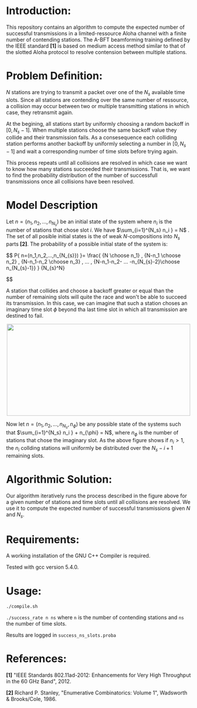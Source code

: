 # Introduction:

This repository contains an algorithm to compute the expected number of successful transmissions in a limited-ressource 
Aloha channel with a finite number of contending stations.
The A-BFT beamforming training defined by the IEEE standard **[1]** is based on medium access method similar to that of the slotted Aloha protocol to resolve contension between multiple stations.

# Problem Definition:

$N$ stations are trying to transmit a packet over one of the $N_s$ available time slots.
Since all stations are contending over the same number of ressource, a collision may occur between two or multiple transmitting stations in which case, they retransmit again.

At the begining, all stations start by uniformly choosing a random backoff in $[0,N_s-1]$.
When multiple stations choose the same backoff value they collide and their transmission fails. As a consesequence each colliding station performs another backoff by uniformly selecting a number in $[0,N_s-1]$ and wait a corresponding number of time slots before trying again.

This process repeats until all collisions are resolved in which case we want to know how many stations succeeded their transmissions. That is, we want to find the probability distribution of the number of successfull transmissions once all collisions have been resolved.

# Model Description 

Let $n=(n_1,n_2,...,n_{N_s})$ be an initial state of the system where $n_i$ is the number of stations that chose slot $i$. We have $\sum_{i=1}^{N_s} n_i } = N$ . The set of all posible initial states is the of weak $N$-compositions into $N_s$ parts **[2]**. The probability of a possible initial state of the system is:

$$
P\{ n=(n_1,n_2,...,n_{N_{s}}) \}=
\frac{
{N \choose n_1} \, {N-n_1 \choose n_2} \, {N-n_1-n_2 \choose n_3} \, ... \,
{N-n_1-n_2- ... -n_{N_{s}-2}\choose n_{N_{s}-1}}
}
{N_{s}^N} 

$$

A station that collides and choose a backoff greater or equal than the number of remaining slots will quite the race and won't be able to succeed its transmission.
In this case, we can imagine that such a station choses an imaginary time slot $\phi$ beyond tha last time slot in which all transmission are destined to fail. 

<div style="text-align:center"><img src="https://github.com/mohammeddahhani/limited-ressources-Aloha-protocol/blob/master/exact_model.png" width="500" height="250"/></div>

Now let $n=(n_1,n_2,...,n_{N_s},n_{\phi})$ be any possible state of the systems such that  $\sum_{i=1}^{N_s} n_i } + n_{\phi} = N$, where $n_{\phi}$ is the number of stations that chose the imaginary slot.
As the above figure shows if $n_i > 1$, the $n_i$ collding stations will uniformly be distributed over the $N_s-i+1$ remaining slots.


# Algorithmic Solution:

Our algorithm iteratively runs the process described in the figure above for a given number of stations and time slots until all collisions are resolved. We use it to compute the expected number of successful transmissions given $N$ and $N_s$.

# Requirements:

A working installation of the GNU C++ Compiler is required.

Tested with gcc version 5.4.0. 

# Usage:
`./compile.sh`

`./success_rate n ns` where `n` is the number of contending stations and `ns` the number of time slots.

Results are logged in `success_ns_slots.proba`

# References:
**[1]** "IEEE Standards 802.11ad-2012: Enhancements for Very High Throughput in the 60 GHz Band", 2012.

**[2]** Richard P. Stanley, "Enumerative Combinatorics: Volume 1", Wadsworth & Brooks/Cole, 1986.
